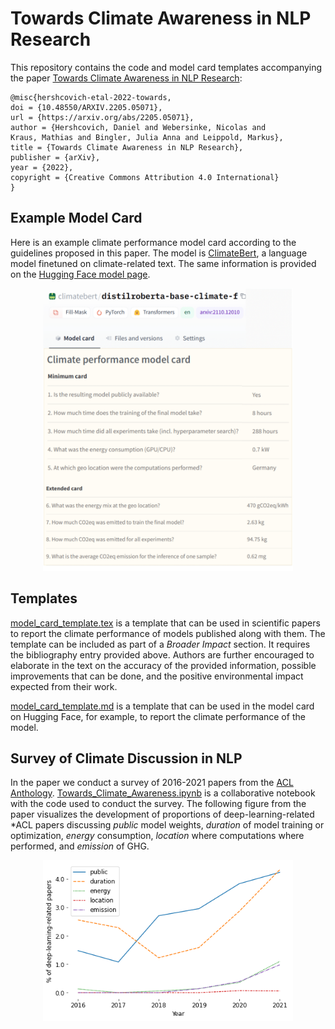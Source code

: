 # Towards Climate Awareness in NLP Research
This repository contains the code and model card templates accompanying the paper [Towards Climate Awareness in NLP Research](https://arxiv.org/abs/2205.05071):

```
@misc{hershcovich-etal-2022-towards,
doi = {10.48550/ARXIV.2205.05071},
url = {https://arxiv.org/abs/2205.05071},
author = {Hershcovich, Daniel and Webersinke, Nicolas and
Kraus, Mathias and Bingler, Julia Anna and Leippold, Markus},
title = {Towards Climate Awareness in NLP Research},
publisher = {arXiv},
year = {2022},
copyright = {Creative Commons Attribution 4.0 International}
}
```

## Example Model Card

Here is an example climate performance model card according to the guidelines proposed in this paper. The model is [ClimateBert](https://climatebert.ai/), a language model finetuned on climate-related text. The same information is provided on the [Hugging Face model page](https://huggingface.co/climatebert).

<p align="center">
<img src="model_card_climatebert.png" width="400">
</p>

## Templates

[model_card_template.tex](model_card_template.tex) is a template that can be used in scientific papers to report the climate performance of models published along with them. The template can be included as part of a *Broader Impact* section. It requires the bibliography entry provided above. Authors are further encouraged to elaborate in the text on the accuracy of the provided information, possible improvements that can be done, and the positive environmental impact expected from their work.

[model_card_template.md](model_card_template.md) is a template that can be used in the model card on Hugging Face, for example, to report the climate performance of the model.

## Survey of Climate Discussion in NLP

In the paper we conduct a survey of 2016-2021 papers from the [ACL Anthology](https://aclanthology.org/).
[Towards_Climate_Awareness.ipynb](Towards_Climate_Awareness.ipynb) is a collaborative notebook with the code used to conduct the survey.
The following figure from the paper visualizes the development of proportions of deep-learning-related *ACL papers discussing *public* model weights, *duration* of model training or optimization, *energy* consumption, *location* where computations where performed, and *emission* of GHG.

<p align="center">
<img src="survey_proportions.png" width="400">
</p>

